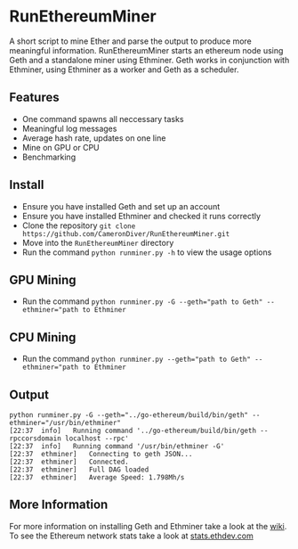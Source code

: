 # RunEthereumMiner
A short script to mine Ether and parse the output to produce more meaningful information. RunEthereumMiner starts an ethereum node using Geth and a standalone miner using Ethminer. Geth works in conjunction with Ethminer, using Ethminer as a worker and Geth as a scheduler.

## Features
* One command spawns all neccessary tasks
* Meaningful log messages
* Average hash rate, updates on one line
* Mine on GPU or CPU
* Benchmarking

## Install
* Ensure you have installed Geth and set up an account
* Ensure you have installed Ethminer and checked it runs correctly
* Clone the repository `git clone https://github.com/CameronDiver/RunEthereumMiner.git`
* Move into the `RunEthereumMiner` directory 
* Run the command `python runminer.py -h` to view the usage options

## GPU Mining
* Run the command `python runminer.py -G --geth="path to Geth" --ethminer="path to Ethminer`

## CPU Mining
* Run the command `python runminer.py --geth="path to Geth" --ethminer="path to Ethminer`

## Output
```
python runminer.py -G --geth="../go-ethereum/build/bin/geth" --ethminer="/usr/bin/ethminer"
[22:37  info]	Running command '../go-ethereum/build/bin/geth --rpccorsdomain localhost --rpc'
[22:37  info]	Running command '/usr/bin/ethminer -G'
[22:37  ethminer]	Connecting to geth JSON... 
[22:37  ethminer]	Connected.
[22:37  ethminer]	Full DAG loaded 
[22:37  ethminer]	Average Speed: 1.798Mh/s 
```

## More Information
For more information on installing Geth and Ethminer take a look at the [wiki](http://ethereum.gitbooks.io/frontier-guide/content/mining.html).
To see the Ethereum network stats take a look at [stats.ethdev.com](https://stats.ethdev.com/)

